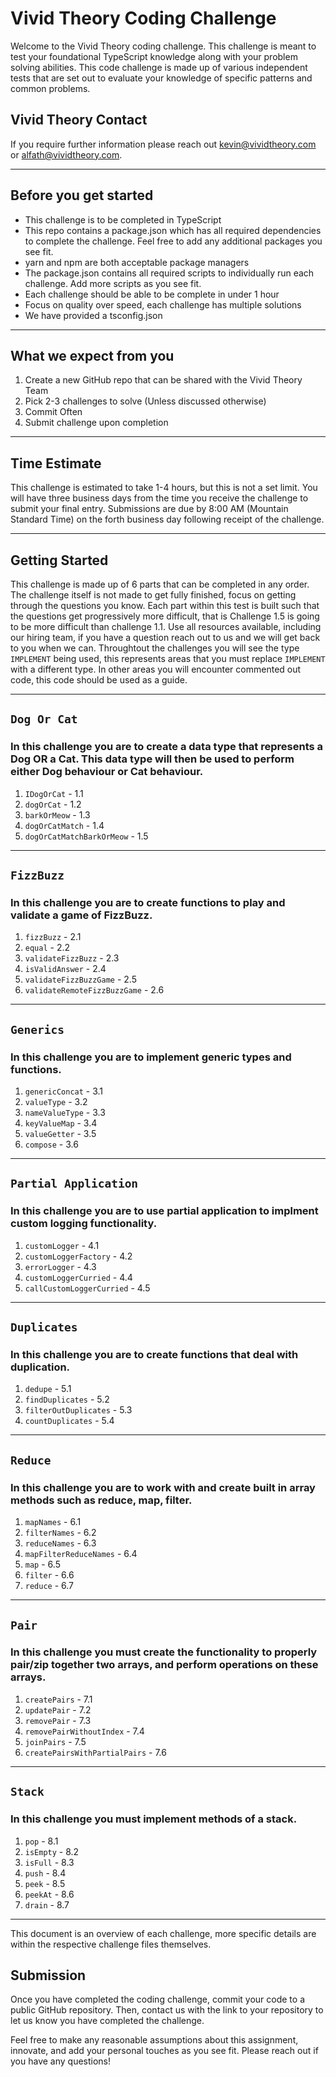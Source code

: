 # Vivid Theory Coding Challenge

Welcome to the Vivid Theory coding challenge. This challenge is meant to test your foundational TypeScript knowledge along with your problem solving abilities. This code challenge is made up of various independent tests that are set out to evaluate your knowledge of specific patterns and common problems.

## Vivid Theory Contact

If you require further information please reach out kevin@vividtheory.com or alfath@vividtheory.com.

--- 

## Before you get started
- This challenge is to be completed in TypeScript
- This repo contains a package.json which has all required dependencies to complete the challenge. Feel free to add any additional packages you see fit.
- yarn and npm are both acceptable package managers
- The package.json contains all required scripts to individually run each challenge. Add more scripts as you see fit.
- Each challenge should be able to be complete in under 1 hour
- Focus on quality over speed, each challenge has multiple solutions
- We have provided a tsconfig.json 

--- 
## What we expect from you

1. Create a new GitHub repo that can be shared with the Vivid Theory Team
2. Pick 2-3 challenges to solve (Unless discussed otherwise)
3. Commit Often
4. Submit challenge upon completion

--- 

## Time Estimate

This challenge is estimated to take 1-4 hours, but this is not a set limit. You will have three business days from the time you receive the challenge to submit your final entry. Submissions are due by 8:00 AM (Mountain Standard Time) on the forth business day following receipt of the challenge.

--- 
## Getting Started

This challenge is made up of 6 parts that can be completed in any order. The challenge itself is not made to get fully finished, focus on getting through the questions you know. Each part within this test is built such that the questions get progressively more difficult, that is Challenge 1.5 is going to be more difficult than challenge 1.1. Use all resources available, including our hiring team, if you have a question reach out to us and we will get back to you when we can. Throughtout the challenges you will see the type `IMPLEMENT` being used, this represents areas that you must replace `IMPLEMENT` with a different type. In other areas you will encounter commented out code, this code should be used as a guide.

---
##  `Dog Or Cat` 
### In this challenge you are to create a data type that represents a Dog OR a Cat. This data type will then be used to perform either Dog behaviour or Cat behaviour. 
   1. `IDogOrCat` - 1.1
   2. `dogOrCat` - 1.2
   3. `barkOrMeow` - 1.3
   4. `dogOrCatMatch` - 1.4
   5. `dogOrCatMatchBarkOrMeow` - 1.5

---
## `FizzBuzz` 
### In this challenge you are to create functions to play and validate a game of FizzBuzz.
   1. `fizzBuzz` - 2.1
   2. `equal` - 2.2
   3. `validateFizzBuzz` - 2.3
   4. `isValidAnswer` - 2.4
   5. `validateFizzBuzzGame` - 2.5
   6. `validateRemoteFizzBuzzGame` - 2.6

---
## `Generics` 
###  In this challenge you are to implement generic types and functions.
   1. `genericConcat` - 3.1
   2. `valueType` - 3.2
   3. `nameValueType` - 3.3
   4. `keyValueMap` - 3.4
   5. `valueGetter` - 3.5
   6. `compose` - 3.6

---
## `Partial Application`
### In this challenge you are to use partial application to implment custom logging functionality.
   1. `customLogger` - 4.1
   2. `customLoggerFactory` - 4.2 
   3. `errorLogger` - 4.3
   4. `customLoggerCurried` - 4.4
   5. `callCustomLoggerCurried` - 4.5

---
## `Duplicates` 
### In this challenge you are to create functions that deal with duplication.
   1. `dedupe` - 5.1
   2. `findDuplicates` - 5.2
   3. `filterOutDuplicates` - 5.3
   4. `countDuplicates` - 5.4

---
## `Reduce` 
### In this challenge you are to work with and create built in array methods such as reduce, map, filter.
   1. `mapNames` - 6.1
   2. `filterNames` - 6.2
   3. `reduceNames` - 6.3
   4. `mapFilterReduceNames` - 6.4
   5. `map` - 6.5
   6. `filter` - 6.6
   7. `reduce` - 6.7

---
## `Pair` 
### In this challenge you must create the functionality to properly pair/zip together two arrays, and perform operations on these arrays.
   1. `createPairs` - 7.1
   2. `updatePair` - 7.2
   3. `removePair` - 7.3
   4. `removePairWithoutIndex` - 7.4
   5. `joinPairs` - 7.5
   6. `createPairsWithPartialPairs` - 7.6

---
## `Stack` 
### In this challenge you must implement methods of a stack.
   1. `pop` - 8.1
   2. `isEmpty` - 8.2
   3. `isFull` - 8.3
   4. `push` - 8.4
   5. `peek` - 8.5
   6. `peekAt` - 8.6
   7. `drain` - 8.7

---

This document is an overview of each challenge, more specific details are within the respective challenge files themselves.

## Submission 

Once you have completed the coding challenge, commit your code to a public GitHub repository. Then, contact us with the link to your repository to let us know you have completed the challenge.

Feel free to make any reasonable assumptions about this assignment, innovate, and add your personal touches as you see fit. Please reach out if you have any questions!




